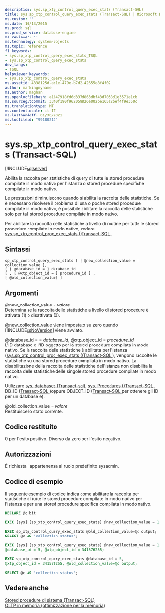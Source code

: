 ```yaml
---
description: sys.sp_xtp_control_query_exec_stats (Transact-SQL)
title: sys.sp_xtp_control_query_exec_stats (Transact-SQL) | Microsoft Docs
ms.custom: ''
ms.date: 10/13/2015
ms.prod: sql
ms.prod_service: database-engine
ms.reviewer: ''
ms.technology: system-objects
ms.topic: reference
f1_keywords:
- sys.sp_xtp_control_query_exec_stats_TSQL
- sys.sp_xtp_control_query_exec_stats
dev_langs:
- TSQL
helpviewer_keywords:
- sys.sp_xtp_control_query_exec_stats
ms.assetid: 4838125d-ad1e-479e-b7d2-42655e8f4f02
author: markingmyname
ms.author: maghan
ms.openlocfilehash: a1047918fd6d337d863dbf43d7058d1e3571e1cb
ms.sourcegitcommit: 33f0f190f962059826e002be165a2bef4f9e350c
ms.translationtype: MT
ms.contentlocale: it-IT
ms.lasthandoff: 01/30/2021
ms.locfileid: "99180211"
---
```

# <a name="syssp_xtp_control_query_exec_stats-transact-sql"></a>sys.sp_xtp_control_query_exec_stats (Transact-SQL)
[!INCLUDE[sqlserver](../../includes/applies-to-version/sqlserver.md)]

  Abilita la raccolta per statistiche di query di tutte le stored procedure compilate in modo nativo per l'istanza o stored procedure specifiche compilate in modo nativo.  
  
 Le prestazioni diminuiscono quando si abilita la raccolta delle statistiche. Se è necessario risolvere il problema di una o poche stored procedure compilate in modo nativo, è possibile abilitare la raccolta delle statistiche solo per tali stored procedure compilate in modo nativo.  
  
 Per abilitare la raccolta delle statistiche a livello di routine per tutte le stored procedure compilate in modo nativo, vedere [sys.sp_xtp_control_proc_exec_stats &#40;&#41;Transact-SQL ](../../relational-databases/system-stored-procedures/sys-sp-xtp-control-proc-exec-stats-transact-sql.md).  
  
## <a name="syntax"></a>Sintassi  
  
```  
sp_xtp_control_query_exec_stats [ [ @new_collection_value = ] collection_value ],  
[ [ @database_id = ] database_id   
[ , [ @xtp_object_id = ] procedure_id ] ,   
[ @old_collection_value] ]  
```  
  
## <a name="arguments"></a>Argomenti  
 @new_collection_value = *valore*  
 Determina se la raccolta delle statistiche a livello di stored procedure è attivata (1) o disattivata (0).  
  
 @new_collection_value viene impostato su zero quando [!INCLUDE[ssNoVersion](../../includes/ssnoversion-md.md)] viene avviato.  
  
 @database_id = = *database_id*, @xtp_object_id = *procedure_id*  
 L'ID database e l'ID oggetto per la stored procedure compilata in modo nativo. Se la raccolta delle statistiche è abilitata per l'istanza ([sys.sp_xtp_control_proc_exec_stats &#40;&#41;Transact-SQL ](../../relational-databases/system-stored-procedures/sys-sp-xtp-control-proc-exec-stats-transact-sql.md)), vengono raccolte le statistiche su una stored procedure compilata in modo nativo. La disabilitazione della raccolta delle statistiche dell'istanza non disabilita la raccolta delle statistiche delle singole stored procedure compilate in modo nativo.  
  
 Utilizzare [sys. databases &#40;Transact-sql&#41;](../../relational-databases/system-catalog-views/sys-databases-transact-sql.md), [sys. Procedures &#40;&#41;Transact-SQL ](../../relational-databases/system-catalog-views/sys-procedures-transact-sql.md), DB_ID &#40;[Transact-SQL ](../../t-sql/functions/db-id-transact-sql.md)&#41;oppure OBJECT_ID &#40;[Transact-SQL ](../../t-sql/functions/object-id-transact-sql.md) per ottenere gli ID per un database e&#41;.  
  
 @old_collection_value = *valore*  
 Restituisce lo stato corrente.  
  
## <a name="return-code"></a>Codice restituito  
 0 per l'esito positivo. Diverso da zero per l'esito negativo.  
  
## <a name="permissions"></a>Autorizzazioni  
 È richiesta l'appartenenza al ruolo predefinito sysadmin.  
  
## <a name="code-sample"></a>Codice di esempio  
 Il seguente esempio di codice indica come abilitare la raccolta per statistiche di tutte le stored procedure compilate in modo nativo per l'istanza e per una stored procedure specifica compilata in modo nativo.  
  
```sql   
DECLARE @c bit  
  
EXEC [sys].[sp_xtp_control_query_exec_stats] @new_collection_value = 1;  
  
EXEC sp_xtp_control_query_exec_stats @old_collection_value=@c output;  
SELECT @c AS 'collection status';  
  
EXEC [sys].[sp_xtp_control_query_exec_stats] @new_collection_value = 1,   
@database_id = 5, @xtp_object_id = 341576255;  
  
EXEC sp_xtp_control_query_exec_stats @database_id = 5,   
@xtp_object_id = 341576255, @old_collection_value=@c output;  
  
SELECT @c AS 'collection status';  
```  
  
## <a name="see-also"></a>Vedere anche  
 [Stored procedure di sistema &#40;Transact-SQL&#41;](../../relational-databases/system-stored-procedures/system-stored-procedures-transact-sql.md)   
 [OLTP in memoria &#40;ottimizzazione per la memoria&#41;](../../relational-databases/in-memory-oltp/in-memory-oltp-in-memory-optimization.md)  
  
  

